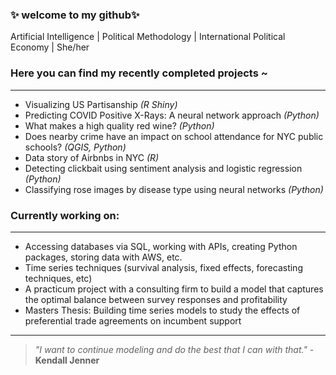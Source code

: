 ### ✨ welcome to my github✨
Artificial Intelligence | Political Methodology | International Political Economy | She/her
 

### Here you can find my recently completed projects ~

___

* Visualizing US Partisanship *(R Shiny)*
* Predicting COVID Positive X-Rays: A neural network approach *(Python)*
* What makes a high quality red wine? *(Python)*
* Does nearby crime have an impact on school attendance for NYC public schools? *(QGIS, Python)*
* Data story of Airbnbs in NYC *(R)*
* Detecting clickbait using sentiment analysis and logistic regression *(Python)*
* Classifying rose images by disease type using neural networks *(Python)*

### Currently working on:
___
* Accessing databases via SQL, working with APIs, creating Python packages, storing data with AWS, etc.
* Time series techniques (survival analysis, fixed effects, forecasting techniques, etc)
* A practicum project with a consulting firm to build a model that captures the optimal balance between survey responses and profitability
* Masters Thesis: Building time series models to study the effects of preferential trade agreements on incumbent support
___

> *"I want to continue modeling and do the best that I can with that."* - __Kendall Jenner__


<!--
**cz2673/cz2673** is a ✨ _special_ ✨ repository because its `README.md` (this file) appears on your GitHub profile.

Here are some ideas to get you started:

- 🔭 I’m currently working on ...
- 🌱 I’m currently learning ...
- 👯 I’m looking to collaborate on ...
- 🤔 I’m looking for help with ...
- 💬 Ask me about ...
- 📫 How to reach me: ...
- 😄 Pronouns: ...
- ⚡ Fun fact: ...
-->
